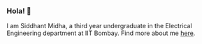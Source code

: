 ### Hola! 👋

<!--
**siddhant-midha/siddhant-midha** is a ✨ _special_ ✨ repository because its `README.md` (this file) appears on your GitHub profile.

Here are some ideas to get you started:

- 🔭 I’m currently working on ...
- 🌱 I’m currently learning ...
- 👯 I’m looking to collaborate on ...
- 🤔 I’m looking for help with ...
- 💬 Ask me about ...
- 📫 How to reach me: ...
- 😄 Pronouns: ...
- ⚡ Fun fact: ...
-->
I am Siddhant Midha, a third year undergraduate in the Electrical Engineering department at IIT Bombay. Find more about me [here](https://siddhant-midha.github.io/).
